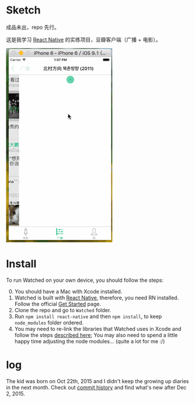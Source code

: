 # Sketch
成品未出，repo 先行。

这是我学习 [React Native](https://github.com/facebook/react-native) 的实练项目，豆瓣客户端（广播 + 电影）。

![Sketch](https://github.com/iplus26/react-native-watched/raw/master/Sketch.gif)

# Install

To run Watched on your own device, you should follow the steps:

0. You should have a Mac with Xcode installed. 
1. Watched is built with [React Native](https://github.com/facebook/react-native), therefore, you need RN installed. Follow the official [Get Started](http://facebook.github.io/react-native/docs/getting-started.html#content) page.
2. Clone the repo and go to `Watched` folder. 
3. Run `npm install react-native` and then `npm install`, to keep `node_modules` folder ordered. 
4. You may need to re-link the libraries that Watched uses in Xcode and follow the steps [described here](http://facebook.github.io/react-native/docs/linking-libraries-ios.html); You may also need to spend a little happy time adjusting the node modules... (quite a lot for me :/)

# log

The kid was born on Oct 22th, 2015 and I didn't keep the growing up diaries in the next month. Check out [commit history](https://github.com/iplus26/react-native-watched/commits/master) and find what's new after Dec 2, 2015. 